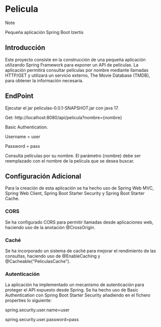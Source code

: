 # Pelicula
> [!Note]
> Pequeña aplicación Spring Boot Izertis

## Introducción

Este proyecto consiste en la construcción de una pequeña aplicación utilizando Spring Framework para exponer un API de películas. La aplicación permitirá consultar películas por nombre mediante llamadas HTTP/GET y utilizará un servicio externo, The Movie Database (TMDB), para obtener la información necesaria.


## EndPoint
Ejecutar el jar peliculas-0.0.1-SNAPSHOT.jar con java 17.

Get: http://localhost:8080/api/pelicula?nombre={nombre}

Basic Authentication.

Username = user

Password = pass

Consulta películas por su nombre. El parámetro {nombre} debe ser reemplazado con el nombre de la película que se desea buscar.

## Configuración Adicional

Para la creación de esta aplicación se ha hecho uso de Spring Web MVC, Spring Web Client, Spring Boot Starter Security y Spring Boot Starter Cache.

### CORS 
Se ha configurado CORS para permitir llamadas desde aplicaciones web, haciendo uso de la anotación @CrossOrigin.

### Caché
Se ha incorporado un sistema de caché para mejorar el rendimiento de las consultas, haciendo uso de @EnableCaching y @Cacheable("PeliculasCache").

### Autenticación
La aplicación ha implementado un mecanismo de autenticación para proteger el API expuesto desde Spring. Se ha hecho uso de Basic Authentication con Spring Boot Starter Security añadiendo en el fichero properties lo siguiente:

spring.security.user.name=user

spring.security.user.password=pass
